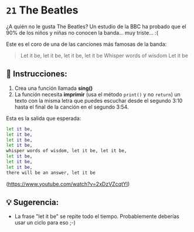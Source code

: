 # `21` The Beatles

¿A quién no le gusta The Beatles?
Un estudio de la BBC ha probado que el 90% de los niños y niñas no conocen la banda... muy triste... :(

Este es el coro de una de las canciones más famosas de la banda:

> Let it be, let it be, let it be, let it be
> Whisper words of wisdom
> Let it be

## 📝 Instrucciones:
1. Crea una función llamada **sing()**
2. La función necesita **imprimir** (usa el método `print()` y no `return`) un texto con la misma letra
que puedes escuchar desde el segundo 3:10 hasta el final de la canción en el segundo 3:54.

Esta es la salida que esperada:

```sh
let it be,
let it be,
let it be,
let it be,
whisper words of wisdom, let it be, let it be,
let it be,
let it be,
let it be,
there will be an answer, let it be
```
(https://www.youtube.com/watch?v=2xDzVZcqtYI)

## 💡 Sugerencia:

- La frase "let it be" se repite todo el tiempo. Probablemente deberías usar un ciclo para eso ;-)
